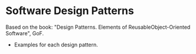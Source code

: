 # Software Design Patterns

Based on the book: "Design Patterns. Elements of ReusableObject-Oriented Software", GoF.

- Examples for each design pattern.
